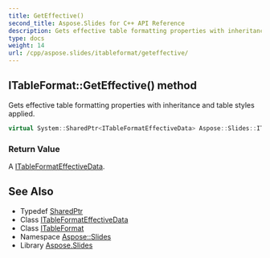 ```yaml
---
title: GetEffective()
second_title: Aspose.Slides for C++ API Reference
description: Gets effective table formatting properties with inheritance and table styles applied.
type: docs
weight: 14
url: /cpp/aspose.slides/itableformat/geteffective/
---
```

## ITableFormat::GetEffective() method


Gets effective table formatting properties with inheritance and table styles applied.

```cpp
virtual System::SharedPtr<ITableFormatEffectiveData> Aspose::Slides::ITableFormat::GetEffective()=0
```


### Return Value

A [ITableFormatEffectiveData](../../itableformateffectivedata/).

## See Also

* Typedef [SharedPtr](../../system/sharedptr/)
* Class [ITableFormatEffectiveData](../itableformateffectivedata/)
* Class [ITableFormat](./)
* Namespace [Aspose::Slides](../)
* Library [Aspose.Slides](../../)